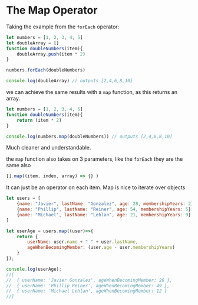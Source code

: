 # The Map Operator

Taking the example from the `forEach` operator:
```js
let numbers = [1, 2, 3, 4, 5]
let doubleArray = []
function doubleNumbers(item){
	doubleArray.push(item * 2)
}

numbers.forEach(doubleNumbers)

console.log(doubleArray) // outputs [2,4,6,8,10]
```
we can achieve the same results with a `map` function, as this returns an array.


```js
let numbers = [1, 2, 3, 4, 5]
function doubleNumbers(item){
	return (item * 2)
}

console.log(numbers.map(doubleNumbers)) // outputs [2,4,6,8,10]
```
Much cleaner and understandable.

the `map` function also takes on 3 parameters, like the `forEach` they are the same also
```js
[].map((item, index, array) => {} )
```
It can just be an operator on each item. Map is nice to iterate over objects

```js
let users = [
    {name: "Javier", lastName: "Gonzalez", age: 28, membershipYears: 2},
    {name: "Phillip", lastName: "Reiner", age: 54, membershipYears: 5},
    {name: "Michael", lastName: "Lehlan", age: 21, membershipYears: 9}
]

let userAge = users.map((user)=>{
    return {
        userName: user.name + " " + user.lastName,
        ageWhenBecomingMember: (user.age - user.membershipYears)
    }
});

console.log(userAge);
//[
//  { userName: 'Javier Gonzalez', ageWhenBecomingMember: 26 },
//  { userName: 'Phillip Reiner', ageWhenBecomingMember: 49 },
//  { userName: 'Michael Lehlan', ageWhenBecomingMember: 12 }
//]
```
